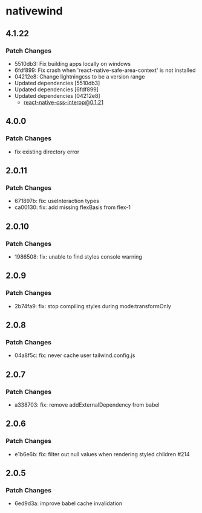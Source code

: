 # nativewind

## 4.1.22

### Patch Changes

- 5510db3: Fix building apps locally on windows
- 6fdf899: Fix crash when 'react-native-safe-area-context' is not installed
- 04212e8: Change lightningcss to be a version range
- Updated dependencies [5510db3]
- Updated dependencies [6fdf899]
- Updated dependencies [04212e8]
  - react-native-css-interop@0.1.21

## 4.0.0

### Patch Changes

- fix existing directory error

## 2.0.11

### Patch Changes

- 671897b: fix: useInteraction types
- ca00130: fix: add missing flexBasis from flex-1

## 2.0.10

### Patch Changes

- 1986508: fix: unable to find styles console warning

## 2.0.9

### Patch Changes

- 2b74fa9: fix: stop compiling styles during mode:transformOnly

## 2.0.8

### Patch Changes

- 04a8f5c: fix: never cache user tailwind.config.js

## 2.0.7

### Patch Changes

- a338703: fix: remove addExternalDependency from babel

## 2.0.6

### Patch Changes

- e1b6e6b: fix: filter out null values when rendering styled children #214

## 2.0.5

### Patch Changes

- 6ed9d3a: improve babel cache invalidation
